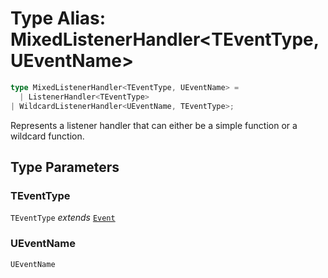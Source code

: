 # Type Alias: MixedListenerHandler\<TEventType, UEventName\>

```ts
type MixedListenerHandler<TEventType, UEventName> = 
  | ListenerHandler<TEventType>
| WildcardListenerHandler<UEventName, TEventType>;
```

Represents a listener handler that can either be a simple function or a wildcard function.

## Type Parameters

### TEventType

`TEventType` *extends* [`Event`](../../events/Event/classes/Event.md)

### UEventName

`UEventName`
